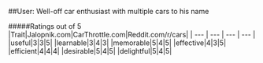 ##User: Well-off car enthusiast with multiple cars to his name

#####Ratings out of 5
|Trait|Jalopnik.com|CarThrottle.com|Reddit.com/r/cars|
| --- | --- | --- | --- |
|useful|3|3|5|
|learnable|3|4|3|
|memorable|5|4|5|
|effective|4|3|5|
|efficient|4|4|4|
|desirable|5|4|5|
|delightful|5|4|5|
